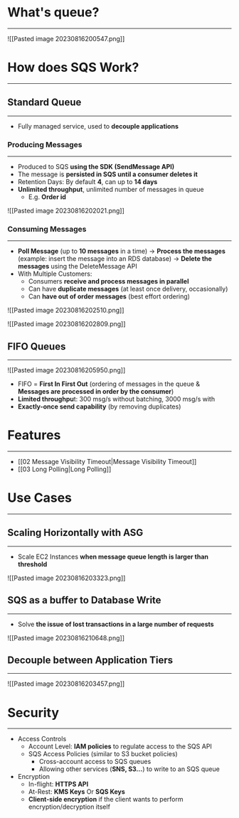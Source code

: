 # What's queue?
---

![[Pasted image 20230816200547.png]]

# How does SQS Work?
---

## Standard Queue
---

* Fully managed service, used to **decouple applications**
### Producing Messages
---

* Produced to SQS **using the SDK (SendMessage API)**
* The message is **persisted in SQS until a consumer deletes it**
* Retention Days: By default **4**, can up to **14 days**
* **Unlimited throughput**, unlimited number of messages in queue
	* E.g. **Order id**

![[Pasted image 20230816202021.png]]

### Consuming Messages
---

* **Poll Message** (up to **10 messages** in a time) -> **Process the messages** (example: insert the message into an RDS database) -> **Delete the messages** using the DeleteMessage API
* With Multiple Customers:
	* Consumers **receive and process messages in parallel**
	* Can have **duplicate messages** (at least once delivery, occasionally)
	* Can **have out of order messages** (best effort ordering)

![[Pasted image 20230816202510.png]]

![[Pasted image 20230816202809.png]]

## FIFO Queues
---
![[Pasted image 20230816205950.png]]

* FIFO = **First In First Out** (ordering of messages in the queue & **Messages are processed in order by the consumer**)
* **Limited throughpu**t: 300 msg/s without batching, 3000 msg/s with
* **Exactly-once send capability** (by removing duplicates)
# Features
---

* [[02 Message Visibility Timeout|Message Visibility Timeout]]
* [[03 Long Polling|Long Polling]]
# Use Cases
---

## Scaling Horizontally with ASG
---

* Scale EC2 Instances **when message queue length is larger than threshold**

![[Pasted image 20230816203323.png]]

## SQS as a buffer to Database Write
---

* Solve **the issue of lost transactions in a large number of requests**

![[Pasted image 20230816210648.png]]
## Decouple between Application Tiers
---

![[Pasted image 20230816203457.png]]

# Security
---

* Access Controls
	* Account Level: **IAM policies** to regulate access to the SQS API
	* SQS Access Policies (similar to S3 bucket policies)
		* Cross-account access to SQS queues
		* Allowing other services (**SNS, S3…**) to write to an SQS queue
* Encryption
	* In-flight: **HTTPS API**
	* At-Rest: **KMS Keys** Or **SQS Keys**
	* **Client-side encryption** if the client wants to perform encryption/decryption itself
